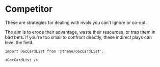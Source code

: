 # Competitor

These are strategies for dealing with rivals you can't ignore or co-opt.

The aim is to erode their advantage, waste their resources, or trap them in bad bets. If you're too small to confront directly, these indirect plays can level the field.

```mdx-code-block
import DocCardList from '@theme/DocCardList';

<DocCardList />
```
